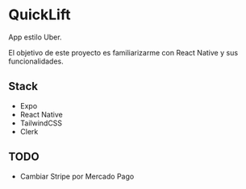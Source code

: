 # QuickLift

App estilo Uber.

El objetivo de este proyecto es familiarizarme con React Native y sus funcionalidades.

## Stack

- Expo
- React Native
- TailwindCSS
- Clerk

## TODO

- Cambiar Stripe por Mercado Pago
